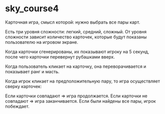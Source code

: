 # sky_course4

Карточная игра, смысл которой: нужно выбрать все пары карт.

Есть три уровня сложности: легкий, средний, сложный. От уровня сложности зависит количество карточек, которые будут показаны пользователю на игровом экране.

Когда карточки сгенерированы, их показывают игроку на 5 секунд, после чего карточки перевернут рубашками вверх.

Когда пользователь кликает на карточку, она переворачивается и показывает ранг и масть.

Когда игрок кликает на предположительную пару, то игра осуществляет сверку карточек:

Если карточки совпадают ⇒ игра продолжается.
Если карточки не совпадают ⇒ игра заканчивается.
Если были найдены все пары, игрок побеждает.

